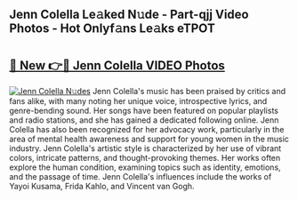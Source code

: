 ## Jenn Colella Le𝚊ked N𝚞de - Part-qjj Video Photos - Hot Onlyf𝚊ns Le𝚊ks eTPOT

# <h2><a href="http://ac210.deff.icu/?id=Jenn+Colella">🔗 New 👉🔴 Jenn Colella VIDEO Photos</a></h2>

[![Jenn Colella N𝚞des](https://i.imgur.com/rIISA9y.gif)](http://ac210.deff.icu/?id=Jenn+Colella)
Jenn Colella's music has been praised by critics and fans alike, with many noting her unique voice, introspective lyrics, and genre-bending sound. Her songs have been featured on popular playlists and radio stations, and she has gained a dedicated following online. Jenn Colella has also been recognized for her advocacy work, particularly in the area of mental health awareness and support for young women in the music industry. Jenn Colella's artistic style is characterized by her use of vibrant colors, intricate patterns, and thought-provoking themes. Her works often explore the human condition, examining topics such as identity, emotions, and the passage of time. Jenn Colella's influences include the works of Yayoi Kusama, Frida Kahlo, and Vincent van Gogh.
